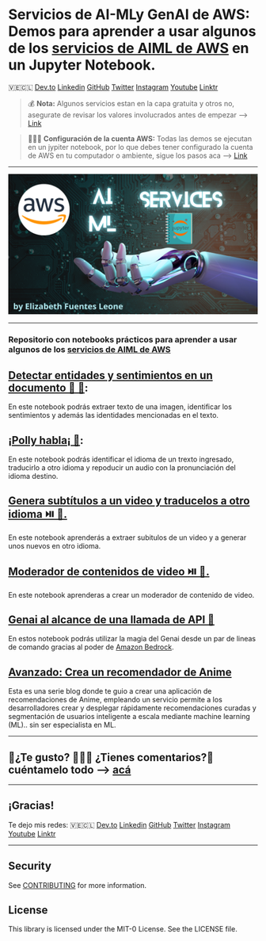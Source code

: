 # Servicios de AI-MLy GenAI de AWS: Demos para aprender a usar algunos de los [servicios de AIML de AWS](https://aws.amazon.com/es/machine-learning/) en un Jupyter Notebook.


🇻🇪🇨🇱 [Dev.to](https://dev.to/elizabethfuentes12) [Linkedin](https://www.linkedin.com/in/lizfue/) [GitHub](https://github.com/elizabethfuentes12/) [Twitter](https://twitter.com/elizabethfue12) [Instagram](https://www.instagram.com/elifue.tech) [Youtube](https://www.youtube.com/channel/UCr0Gnc-t30m4xyrvsQpNp2Q)
[Linktr](https://linktr.ee/elizabethfuentesleone)

> 💰 **Nota:** Algunos servicios estan en la capa gratuita y otros no, asegurate de revisar los valores involucrados antes de empezar --> [Link](https://aws.amazon.com/es/free/?all-free-tier.sort-by=item.additionalFields.SortRank&all-free-tier.sort-order=asc&awsf.Free%20Tier%20Types=*all&awsf.Free%20Tier%20Categories=*all)

> 👷🏻‍♀️ **Configuración de la cuenta AWS:** Todas las demos se ejecutan en un jypiter notebook, por lo que debes tener configurado la cuenta de AWS en tu computador o ambiente, sigue los pasos aca --> [Link](https://docs.aws.amazon.com/es_es/cli/latest/userguide/cli-configure-files.html#:~:text=export%20AWS_PROFILE%3Duser1-,Definir%20y%20ver%20las%20opciones%20de%20configuraci%C3%B3n%20mediante%20comandos,-Hay%20varias%20formas)

----

![Diagram translator chatbot app"](images/portada.png)

----

### Repositorio con notebooks prácticos para aprender a usar algunos de los [servicios de AIML de AWS](https://aws.amazon.com/machine-learning/)

## [Detectar entidades y sentimientos en un documento 🔎 📄](https://github.com/elizabethfuentes12/aws-aiml-demo/blob/main/notebooks/detecting-entities-and-sentiment-from-a-document.ipynb):
En este notebook podrás extraer texto de una imagen, identificar los sentimientos  y además las identidades mencionadas en el texto. 

## [¡Polly habla¡ 🦜](https://github.com/elizabethfuentes12/aws-aiml-demo/blob/main/notebooks/amazon_translate_polly.ipynb):
En este notebook podrás identificar el idioma de un trexto ingresado, traducirlo a otro idioma y repoducir un audio con la pronunciación del idioma destino. 

## [Genera subtítulos a un video y traducelos a otro idioma ⏯️ 🍿.](https://github.com/elizabethfuentes12/aws-aiml-demo/blob/main/notebooks/crea_subtitulos.ipynb)
En este notebook aprenderás a extraer subitulos de un video y a generar unos nuevos en otro idioma. 

## [Moderador de contenidos de video ⏯️ 🔫.](https://github.com/elizabethfuentes12/aws-aiml-demo/blob/main/notebooks/moderador_contenido.ipynb)
En este notebook aprenderas a crear un moderador de contenido de video.

## [Genai al alcance de una llamada de API 🚀]()
En estos notebook podrás utilizar la magia del Genai desde un par de lineas de comando gracias al poder de [Amazon Bedrock](https://aws.amazon.com/es/bedrock/). 

## [Avanzado: Crea un recomendador de Anime](https://aws.amazon.com/es/blogs/aws-spanish/como-crear-un-modelo-de-recomendacion-basado-en-machine-learning/)
Esta es una serie blog donde te guio a crear una aplicación de recomendaciones de Anime, empleando un servicio permite a los desarrolladores crear y desplegar rápidamente recomendaciones curadas y segmentación de usuarios inteligente a escala mediante machine learning (ML).. sin ser especialista en ML. 

----

## 🚨¿Te gusto? 👩🏻‍💻 ¿Tienes comentarios?🎤 cuéntamelo todo --> [acá](https://www.pulse.aws/survey/WC6WAFGM)

----

## ¡Gracias!

Te dejo mis redes: 
🇻🇪🇨🇱 [Dev.to](https://dev.to/elizabethfuentes12) [Linkedin](https://www.linkedin.com/in/lizfue/) [GitHub](https://github.com/elizabethfuentes12/) [Twitter](https://twitter.com/elizabethfue12) [Instagram](https://www.instagram.com/elifue.tech) [Youtube](https://www.youtube.com/channel/UCr0Gnc-t30m4xyrvsQpNp2Q)
[Linktr](https://linktr.ee/elizabethfuentesleone)

---

## Security

See [CONTRIBUTING](CONTRIBUTING.md#security-issue-notifications) for more information.

## License

This library is licensed under the MIT-0 License. See the LICENSE file.
